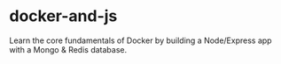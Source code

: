 # docker-and-js
Learn the core fundamentals of Docker by building a Node/Express app with a Mongo &amp; Redis database.
